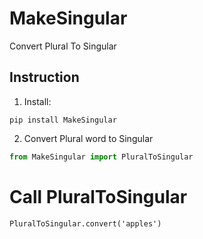 # MakeSingular

Convert Plural To Singular

## Instruction

1. Install:

```
pip install MakeSingular
```

2. Convert Plural word to Singular

```python
from MakeSingular import PluralToSingular
```

# Call PluralToSingular

```
PluralToSingular.convert('apples')
```
